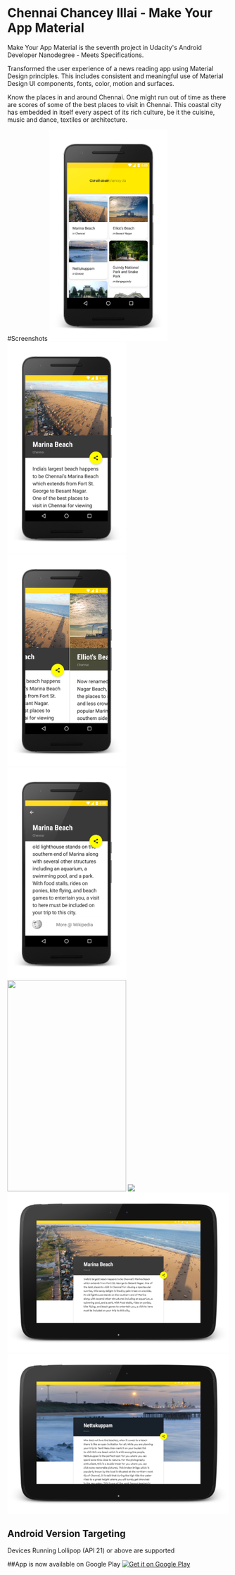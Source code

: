 # Chennai Chancey Illai - Make Your App Material

Make Your App Material is the seventh project in Udacity's Android Developer Nanodegree - Meets Specifications. <br>

Transformed the user experience of a news reading app using Material Design principles. This includes consistent and meaningful use of Material Design UI components, fonts, color, motion and surfaces. <br>

Know the places in and around Chennai. One might run out of time as there are scores of some of the best places to visit in Chennai. This coastal city has embedded in itself every aspect of its rich culture, be it the cuisine, music and dance, textiles or architecture.

#Screenshots
<img src="https://raw.githubusercontent.com/aashishvanand/MATERIALreader/master/Screenshots/Screenshot_20161025-234610_framed.png" height=480 width =270/>
<img src="https://raw.githubusercontent.com/aashishvanand/MATERIALreader/master/Screenshots/Screenshot_20161025-123934_framed.png" height=480 width =270/>
<img src="https://raw.githubusercontent.com/aashishvanand/MATERIALreader/master/Screenshots/Screenshot_20161025-123959_framed.png" height=480 width =270/>
<img src="https://raw.githubusercontent.com/aashishvanand/MATERIALreader/master/Screenshots/Screenshot_20161025-234620_framed.png" height=480 width =270/>
<img src="https://raw.githubusercontent.com/aashishvanand/MATERIALreader/master/Screenshots/Screenshot_20161025-234639_framed.png" height=480 width =270/>
<img src="https://raw.githubusercontent.com/aashishvanand/MATERIALreader/master/Screenshots/Screenshot_20161025-234639_framed.png" />
<img src="https://raw.githubusercontent.com/aashishvanand/MATERIALreader/master/Screenshots/Screenshot_2016-10-25-23-54-56_framed.png"/>
<img src="https://raw.githubusercontent.com/aashishvanand/MATERIALreader/master/Screenshots/Screenshot_2016-10-25-23-55-24_framed.png"/>

## Android Version Targeting
Devices Running Lollipop (API 21) or above are supported

##App is now available on Google Play
<a href='https://play.google.com/store/apps/details?id=com.aashish.chennaichanceyillai&utm_source=global_co&utm_medium=prtnr&utm_content=Mar2515&utm_campaign=PartBadge&pcampaignid=MKT-Other-global-all-co-prtnr-py-PartBadge-Mar2515-1'><img alt='Get it on Google Play' src='https://play.google.com/intl/en_us/badges/images/generic/en_badge_web_generic.png'/></a>
